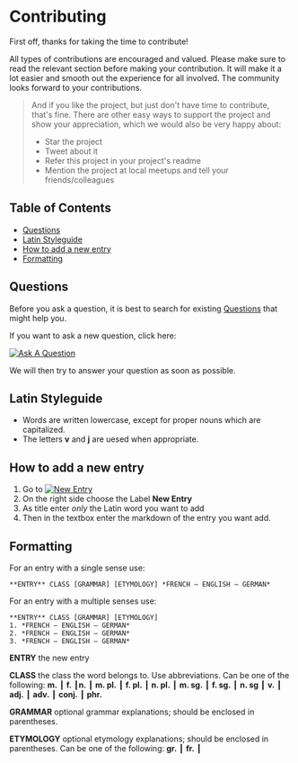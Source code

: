 # Contributing

First off, thanks for taking the time to contribute! 

All types of contributions are encouraged and valued. Please make sure to read the relevant section before making your contribution. It will make it a lot easier and smooth out the experience for all involved. The community looks forward to your contributions. 

> And if you like the project, but just don't have time to contribute, that's fine. There are other easy ways to support the project and show your appreciation, which we would also be very happy about:
> - Star the project
> - Tweet about it
> - Refer this project in your project's readme
> - Mention the project at local meetups and tell your friends/colleagues


## Table of Contents

- [Questions](#questions)
- [Latin Styleguide](#latin-styleguide)
- [How to add a new entry](#how-to-add-a-new-entry)
- [Formatting](#formatting)

## Questions

Before you ask a question, it is best to search for existing [Questions](https://github.com/nextum/nextum.github.io/discussions/categories/q-a) that might help you.

If you want to ask a new question, click here:

[![Ask A Question][ask-a-question-shield]][ask-a-question-url]

We will then try to answer your question as soon as possible.

## Latin Styleguide

- Words are written lowercase, except for proper nouns which are capitalized.
- The letters **v** and **j** are uesed when appropriate. 

## How to add a new entry

1. Go to [![New Entry][new-entry-shield]][new-entry-url]
2. On the right side choose the Label **New Entry**
3. As title enter *only* the Latin word you want to add
4. Then in the textbox enter the markdown of the entry you want add.

## Formatting

For an entry with a single sense use:

```
**ENTRY** CLASS [GRAMMAR] [ETYMOLOGY] *FRENCH — ENGLISH — GERMAN* 
```

For an entry with a multiple senses use:

```
**ENTRY** CLASS [GRAMMAR] [ETYMOLOGY]
1. *FRENCH — ENGLISH — GERMAN* 
2. *FRENCH — ENGLISH — GERMAN* 
3. *FRENCH — ENGLISH — GERMAN* 
```

**ENTRY** the new entry

**CLASS** the class the word belongs to. Use abbreviations. Can be one of the following: **m.** ┃ **f.** ┃**n.** ┃ **m. pl.** ┃ **f. pl.** ┃ **n. pl.** ┃ **m. sg.** ┃ **f. sg.** ┃ **n. sg** ┃ **v.** ┃ **adj.** ┃ **adv.** ┃ **conj.** ┃ **phr.**

**GRAMMAR** optional grammar explanations; should be enclosed in parentheses. 

**ETYMOLOGY** optional etymology explanations; should be enclosed in parentheses. Can be one of the following: **gr.** ┃ **fr.** ┃

[ask-a-question-shield]: https://img.shields.io/badge/-Ask%20a%20Question-blue?style=for-the-badge&logo=CodeFactor
[ask-a-question-url]: https://github.com/nextum/nextum.github.io/discussions/new?category=q-a

[new-entry-shield]: https://img.shields.io/badge/-New%20Entry-green?style=flat-square&logo=CodeFactor
[new-entry-url]: https://github.com/nextum/nextum.github.io/issues/new

